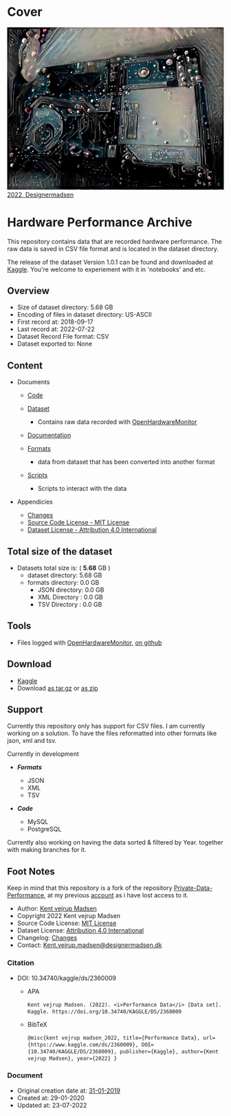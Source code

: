 # Cover
![Repository cover image for social networks](preview.jpg)
[2022, Designermadsen](https://www.deviantart.com/designermadsen/art/Electronics-923444847)

# Hardware Performance Archive
This repository contains data that are recorded hardware performance. The raw data is saved in CSV file format and is located in the dataset directory.

The release of the dataset Version 1.0.1 can be found and downloaded at [Kaggle](https://www.kaggle.com/datasets/kentvejrupmadsen/dataset-performance). You're welcome to experiement with it in 'notebooks' and etc.

## Overview
* Size of dataset directory: 5.68 GB
* Encoding of files in dataset directory: US-ASCII
* First record at: 2018-09-17
* Last record at: 2022-07-22
* Dataset Record File format: CSV
* Dataset exported to: None


## Content
* Documents
    * [Code](code/readme.md)

    * [Dataset](dataset/readme.md)
        * Contains raw data recorded with [OpenHardwareMonitor](https://openhardwaremonitor.org/downloads/)

    * [Documentation](docs/readme.md)

    * [Formats](formats/readme.md)
        * data from dataset that has been converted into another format

    * [Scripts](scripts/readme.md)
        * Scripts to interact with the data


* Appendicies
    * [Changes](CHANGELOG.md)
    * [Source Code License - MIT License](sourcecode_license.md)
    * [Dataset License - Attribution 4.0 International](sourcecode_license.md)


## Total size of the dataset
* Datasets total size is: ( **5.68** GB )
    * dataset directory: 5.68 GB
    * formats directory: 0.0 GB
        * JSON directory: 0.0 GB
        * XML Directory : 0.0 GB
        * TSV Directory : 0.0 GB


## Tools
* Files logged with [OpenHardwareMonitor](https://openhardwaremonitor.org/downloads/),
[on github](https://github.com/openhardwaremonitor/openhardwaremonitor)


## Download
* [Kaggle](https://www.kaggle.com/datasets/kentvejrupmadsen/dataset-performance)
* Download [as tar.gz](https://1drv.ms/u/s!AnVSo6qhoQp5j44rG0V-dvyoxs3r_w)
or [as zip](https://1drv.ms/u/s!AnVSo6qhoQp5j49a5woqf6x41OHMYg?e=SgTFxC)


## Support
Currently this repository only has support for CSV files. I am currently working on a solution. To have the files reformatted into other formats like json, xml and tsv.

Currently in development
* ***Formats***
    * JSON
    * XML
    * TSV


* ***Code***
    * MySQL
    * PostgreSQL


Currently also working on having the data sorted & filtered by Year. together with making branches for it.


## Foot Notes
Keep in mind that this repository is a fork of the repository [Private-Data-Performance](https://github.com/KentMadsen/Private-Data-Performance/commits/master), at my previous [account](https://github.com/KentMadsen) as i have lost access to it.
* Author: [Kent vejrup Madsen](https://github.com/kentVejrupMadsen/)
* Copyright 2022 Kent vejrup Madsen
* Source Code License: [MIT License](sourcecode_license.md)
* Dataset License: [Attribution 4.0 International](sourcecode_license.md)
* Changelog: [Changes](CHANGELOG.md)
* Contact: Kent.vejrup.madsen@designermadsen.dk

### Citation
* DOI: 10.34740/kaggle/ds/2360009
    * APA

          Kent vejrup Madsen. (2022). <i>Performance Data</i> [Data set]. Kaggle. https://doi.org/10.34740/KAGGLE/DS/2360009

    * BibTeX

          @misc{kent vejrup madsen_2022, title={Performance Data}, url={https://www.kaggle.com/ds/2360009}, DOI={10.34740/KAGGLE/DS/2360009}, publisher={Kaggle}, author={Kent vejrup Madsen}, year={2022} }

### Document
* Original creation date at: [31-01-2019](https://github.com/KentMadsen/Private-Data-Performance)
* Created at: 29-01-2020
* Updated at: 23-07-2022
